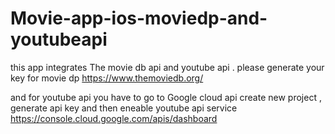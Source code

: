 # Movie-app-ios-moviedp-and-youtubeapi
this app integrates The movie db api and youtube api .
please generate your key for movie dp 
[https://www.themoviedb.org/
](https://www.themoviedb.org/documentation/api)

and for youtube api you have to go to Google cloud api create new project , generate api key and then eneable youtube api service
https://console.cloud.google.com/apis/dashboard
